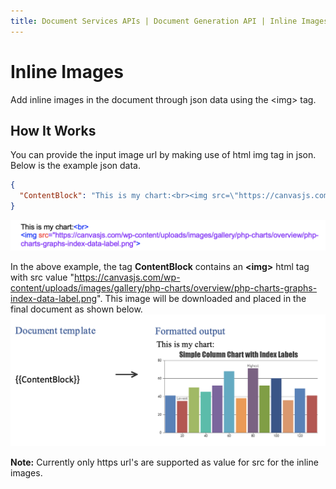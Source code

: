 ```yaml
---
title: Document Services APIs | Document Generation API | Inline Images
---
```

# Inline Images

Add inline images in the document through json data using the <img\> tag.

## How It Works

You can provide the input image url by making use of html img tag in json. Below is the example json data.

```json
{
  "ContentBlock": "This is my chart:<br><img src=\"https://canvasjs.com/wp-content/uploads/images/gallery/php-charts/overview/php-charts-graphs-index-data-label.png\">"
}
```
![Representation of sample json data](../images/inlineImageJson.png)

In the above example, the tag <b>ContentBlock</b> contains an <b><img\></b> html tag with src value "https://canvasjs.com/wp-content/uploads/images/gallery/php-charts/overview/php-charts-graphs-index-data-label.png". This image will be downloaded and placed in the final document as shown below.
![Adding inline image in the document through json data using image <img\> tag](../images/inlineImage.png)

<b>Note:</b> Currently only https url's are supported as value for src for the inline images.

